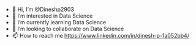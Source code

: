 - 👋 Hi, I’m @Dineshp2903
- 👀 I’m interested in Data Science
- 🌱 I’m currently learning Data Science
- 💞️ I’m looking to collaborate on Data Science
- 📫 How to reach me https://www.linkedin.com/in/dinesh-p-1a052bb4/

<!---
Dineshp2903/Dineshp2903 is a ✨ special ✨ repository because its `README.md` (this file) appears on your GitHub profile.
You can click the Preview link to take a look at your changes.
--->
